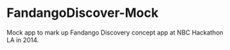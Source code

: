 FandangoDiscover-Mock
=====================
Mock app to mark up Fandango Discovery concept app at NBC Hackathon LA in 2014.
